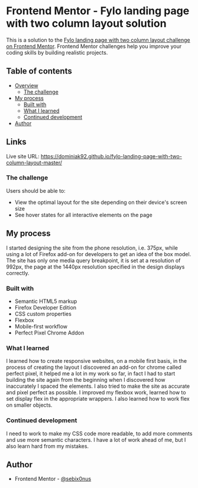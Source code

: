 # Frontend Mentor - Fylo landing page with two column layout solution

This is a solution to the [Fylo landing page with two column layout challenge on Frontend Mentor](https://www.frontendmentor.io/challenges/fylo-landing-page-with-two-column-layout-5ca5ef041e82137ec91a50f5). Frontend Mentor challenges help you improve your coding skills by building realistic projects.

## Table of contents

- [Overview](#overview)
  - [The challenge](#the-challenge)
- [My process](#my-process)
  - [Built with](#built-with)
  - [What I learned](#what-i-learned)
  - [Continued development](#continued-development)
- [Author](#author)

## Links

Live site URL: https://dominiak92.github.io/fylo-landing-page-with-two-column-layout-master/

### The challenge

Users should be able to:

- View the optimal layout for the site depending on their device's screen size
- See hover states for all interactive elements on the page

## My process

I started designing the site from the phone resolution, i.e. 375px, while using a lot of Firefox add-on for developers to get an idea of the box model. The site has only one media query breakpoint, it is set at a resolution of 992px, the page at the 1440px resolution specified in the design displays correctly.

### Built with

- Semantic HTML5 markup
- Firefox Developer Edition
- CSS custom properties
- Flexbox
- Mobile-first workflow
- Perfect Pixel Chrome Addon

### What I learned

I learned how to create responsive websites, on a mobile first basis, in the process of creating the layout I discovered an add-on for chrome called perfect pixel, it helped me a lot in my work so far, in fact I had to start building the site again from the beginning when I discovered how inaccurately I spaced the elements. I also tried to make the site as accurate and pixel perfect as possible. I improved my flexbox work, learned how to set display flex in the appropriate wrappers. I also learned how to work flex on smaller objects.

### Continued development

I need to work to make my CSS code more readable, to add more comments and use more semantic characters. I have a lot of work ahead of me, but I also learn hard from my mistakes.

## Author

- Frontend Mentor - [@sebix0nus](https://www.frontendmentor.io/profile/sebix0nus)
